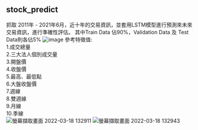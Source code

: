 
##  stock_predict
抓取 2011年 - 2021年6月，近十年的交易資訊，並套用LSTM模型進行預測來未來交易資訊，進行準確性評估。 
其中Train Data 佔90%，Validation Data 及 Test Data則各佔5%
![image](https://user-images.githubusercontent.com/83272077/156520125-036da6b8-f11f-413e-9a2e-0ba56851a176.png)
參考特徵值:  
1.成交總量  
2.三大法人個別成交量  
3.開盤價   
4.收盤價  
5.最高、最低點  
6.大盤收盤價  
7.週線  
8.雙週線  
9.月線  
10.季線  
![螢幕擷取畫面 2022-03-18 132911](https://user-images.githubusercontent.com/83272077/158943374-b6b2bcf9-d818-49f0-8294-6011554ab3a1.png)
![螢幕擷取畫面 2022-03-18 132943](https://user-images.githubusercontent.com/83272077/158943377-296db525-e149-45df-a61c-a1dd0e49c2ab.png)
